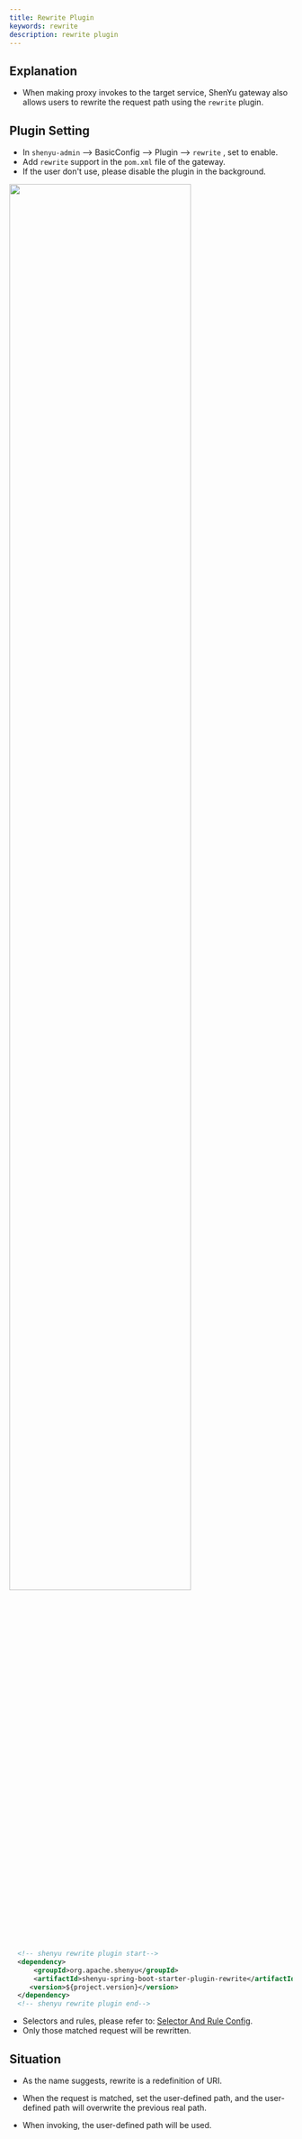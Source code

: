 ```yaml
---
title: Rewrite Plugin
keywords: rewrite
description: rewrite plugin
---
```


## Explanation

* When making proxy invokes to the target service, ShenYu gateway also allows users to rewrite the request path using the `rewrite` plugin.

## Plugin Setting

* In `shenyu-admin` --> BasicConfig --> Plugin --> `rewrite` , set to enable.
* Add `rewrite` support in the `pom.xml` file of the gateway.
* If the user don't use, please disable the plugin in the background.

<img src="/img/shenyu/plugin/rewrite/rewrite-enable-en-1.png" width="80%" height="80%" />


```xml
  <!-- shenyu rewrite plugin start-->
  <dependency>
      <groupId>org.apache.shenyu</groupId>
      <artifactId>shenyu-spring-boot-starter-plugin-rewrite</artifactId>
     <version>${project.version}</version>
  </dependency>
  <!-- shenyu rewrite plugin end-->
```

* Selectors and rules, please refer to: [Selector And Rule Config](../selector-and-rule).
* Only those matched request will be rewritten.

## Situation

* As the name suggests, rewrite is a redefinition of URI.

* When the request is matched, set the user-defined path, and the user-defined path will overwrite the previous real path.

* When invoking, the user-defined path will be used.

